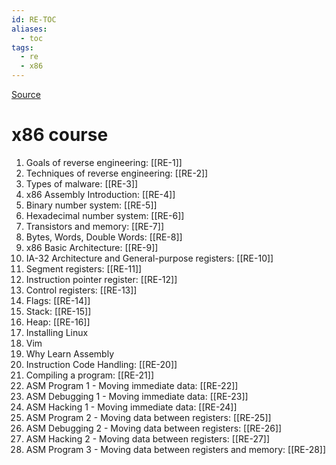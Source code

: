 ```yaml
---
id: RE-TOC
aliases:
  - toc
tags:
  - re
  - x86
---
```


[Source](https://0xinfection.github.io/reversing/)

# x86 course

1. Goals of reverse engineering: [[RE-1]]
2. Techniques of reverse engineering: [[RE-2]]
3. Types of malware: [[RE-3]]
4. x86 Assembly Introduction: [[RE-4]]
5. Binary number system: [[RE-5]]
6. Hexadecimal number system: [[RE-6]]
7. Transistors and memory: [[RE-7]]
8. Bytes, Words, Double Words: [[RE-8]]
9. x86 Basic Architecture: [[RE-9]]
10. IA-32 Architecture and General-purpose registers: [[RE-10]]
11. Segment registers: [[RE-11]]
12. Instruction pointer register: [[RE-12]]
13. Control registers: [[RE-13]]
14. Flags: [[RE-14]]
15. Stack: [[RE-15]]
16. Heap: [[RE-16]]
17. Installing Linux
18. Vim
19. Why Learn Assembly
20. Instruction Code Handling: [[RE-20]]
21. Compiling a program: [[RE-21]]
22. ASM Program 1 - Moving immediate data: [[RE-22]]
23. ASM Debugging 1 - Moving immediate data: [[RE-23]]
24. ASM Hacking 1 - Moving immediate data: [[RE-24]]
25. ASM Program 2 - Moving data between registers: [[RE-25]]
26. ASM Debugging 2 - Moving data between registers: [[RE-26]]
27. ASM Hacking 2 - Moving data between registers: [[RE-27]]
28. ASM Program 3 - Moving data between registers and memory: [[RE-28]]
